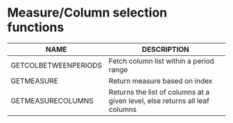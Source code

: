 # Measure/Column selection functions

| NAME                 | DESCRIPTION                                                                 |
| -------------------- | --------------------------------------------------------------------------- |
| GETCOLBETWEENPERIODS | Fetch column list within a period range                                     |
| GETMEASURE           | Return measure based on index                                               |
| GETMEASURECOLUMNS    | Returns the list of columns at a given level, else returns all leaf columns |

